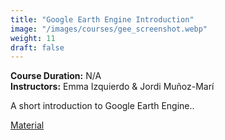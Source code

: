 ```yaml
---
title: "Google Earth Engine Introduction"
image: "/images/courses/gee_screenshot.webp"
weight: 11
draft: false
---
```


**Course Duration:** N/A  
**Instructors:** Emma Izquierdo & Jordi Muñoz-Marí

A short introduction to Google Earth Engine..

[Material](./google-earth-engine-introduction/material)
